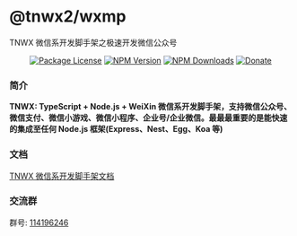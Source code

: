 # @tnwx2/wxmp

TNWX 微信系开发脚手架之极速开发微信公众号

<p align="center">
 <a href="https://www.npmjs.com/package/@tnwx2/wxmp" target="_blank"><img src="https://img.shields.io/npm/l/@tnwx2/wxmp.svg?style=flat-square" alt="Package License" /></a>
<a href="https://www.npmjs.com/package/@tnwx2/wxmp" target="_blank"><img src="https://img.shields.io/npm/v/@tnwx2/wxmp.svg?style=flat-square" alt="NPM Version" /></a>
<a href="https://www.npmjs.com/package/@tnwx2/wxmp" target="_blank"><img src="https://img.shields.io/npm/dt/@tnwx2/wxmp.svg?style=flat-square" alt="NPM Downloads" /></a>
<a href="https://github.com/Javen205/donate" target="_blank"><img src="https://img.shields.io/badge/Donate-WeChat-%23ff3f59.svg?style=flat-square" alt="Donate"/></a>
</p>

### 简介

**TNWX: TypeScript + Node.js + WeiXin 微信系开发脚手架，支持微信公众号、微信支付、微信小游戏、微信小程序、企业号/企业微信。最最最重要的是能快速的集成至任何 Node.js 框架(Express、Nest、Egg、Koa 等)**

### 文档

[TNWX 微信系开发脚手架文档](https://javen205.gitee.io/tnwx)

### 交流群

群号: [114196246](https:shang.qq.com/wpa/qunwpa?idkey=a1e4fd8c71008961bd4fc8eeea224e726afd5e5eae7bf1d96d3c77897388bf24)
